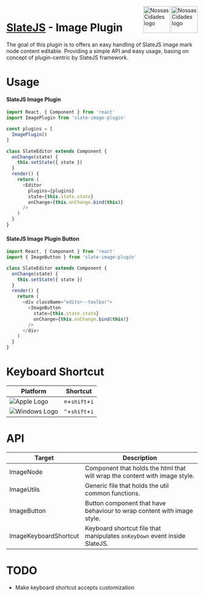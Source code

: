 <img src="https://www.psdmockups.com/wp-content/uploads/2016/07/slatejs-520x292.jpg" alt="Nossas Cidades logo" title="Nossas Cidades" align="right" height="70"/>
<img src="https://avatars2.githubusercontent.com/u/1479357?v=3&s=250" alt="Nossas Cidades logo" title="Nossas Cidades" align="right" height="70"/>

# [SlateJS](https://github.com/ianstormtaylor/slate) - Image Plugin
The goal of this plugin is to offers an easy handling of SlateJS image mark node content editable. Providing a simple API and easy usage, basing on concept of plugin-centric by SlateJS framework.

# Usage

#### SlateJS Image Plugin
```js
import React, { Component } from 'react'
import ImagePlugin from 'slate-image-plugin'

const plugins = [
  ImagePlugin()
]

class SlateEditor extends Component {
  onChange(state) {
    this.setState({ state })
  }
  render() {
    return (
      <Editor
        plugins={plugins}
        state={this.state.state}
        onChange={this.onChange.bind(this)}
      />
    )
  }
}
```

#### SlateJS Image Plugin Button
```js
import React, { Component } from 'react'
import { ImageButton } from 'slate-image-plugin'

class SlateEditor extends Component {
  onChange(state) {
    this.setState({ state })
  }
  render() {
    return (
      <div className="editor--toolbar">
        <ImageButton
          state={this.state.state}
          onChange={this.onChange.bind(this)}
        />
      </div>
    )
  }
}
```

# Keyboard Shortcut

| Platform                 | Shortcut         |
|--------------------------|------------------|
| ![Apple Logo][apple]     | `⌘`+`shift`+`i`  |
| ![Windows Logo][windows] | `^`+`shift`+`i`  |

# API

| Target                | Description                                                               |
|-----------------------|---------------------------------------------------------------------------|
| ImageNode             | Component that holds the html that will wrap the content with image style. |
| ImageUtils            | Generic file that holds the util common functions.                        |
| ImageButton           | Button component that have behaviour to wrap content with image style.     |
| ImageKeyboardShortcut | Keyboard shortcut file that manipulates `onKeyDown` event inside SlateJS. |

# TODO

- Make keyboard shortcut accepts customization

[apple]: https://cdn2.iconfinder.com/data/icons/designer-skills/128/apple-ios-system-platform-os-mac-linux-48.png
[windows]: https://cdn2.iconfinder.com/data/icons/designer-skills/128/windows-48.png
